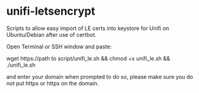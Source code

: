 # unifi-letsencrypt
Scripts to allow easy import of LE certs into keystore for Unifi on Ubuntu/Debian after use of certbot.

Open Terminal or SSH window and paste:

wget https://path to script/unifi_le.sh && chmod +x unifi_le.sh && ./unifi_le.sh

and enter your domain when prompted to do so, please make sure you do not put https or https on the domain.
